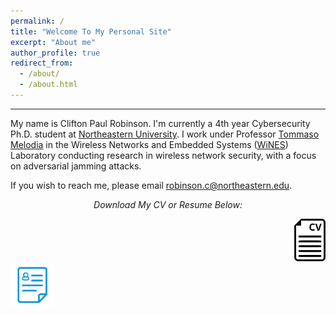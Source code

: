 ```yaml
---
permalink: /
title: "Welcome To My Personal Site"
excerpt: "About me"
author_profile: true
redirect_from: 
  - /about/
  - /about.html
---
```

<hr>

My name is Clifton Paul Robinson. I'm currently a 4th year Cybersecurity Ph.D. student at <a href="https://www.northeastern.edu/" target="_blank">Northeastern University</a>. I work under Professor <a href="https://ece.northeastern.edu/wineslab/tmelodia.php" target="_blank">Tommaso Melodia</a> in the Wireless Networks and Embedded Systems (<a href="https://ece.northeastern.edu/wineslab/index.php" target="_blank">WiNES</a>) Laboratory conducting research in wireless network security, with a focus on adversarial jamming attacks.


If you wish to reach me, please email <a href="mailto:robinson.c@northeastern.edu" target="_blank">robinson.c@northeastern.edu</a>.


<p align="center"><i>Download My CV or Resume Below:</i></p>
<div class="container">
  <div class="row">
    <div class="col" align="right">
      <a href="./files/CV22.pdf" target="_blank" download="Robinson CV">
    <img src="./images/cvbutton.png" alt="CV" style="width:50px;"><br>
  </a>
    </div>
    <div class="col" align="left">
      <a href="./files/Robinson_Resume_22.pdf" target="_blank" download="Robinson Resume">
    <img src="./images/resumebutton.png" alt="Resume" style="width:70px;">
  </a>
  </div>
</div>
